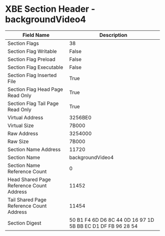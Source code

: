 # XBE Section Header - backgroundVideo4

| Field Name | Description |
|---|---|
| Section Flags | 38 |
| Section Flag Writable | False |
| Section Flag Preload | False |
| Section Flag Executable | False |
| Section Flag Inserted File | True |
| Section Flag Head Page Read Only | True |
| Section Flag Tail Page Read Only | True |
| Virtual Address | 3256BE0 |
| Virtual Size | 7B000 |
| Raw Address | 3254000 |
| Raw Size | 7B000 |
| Section Name Address | 11720 |
| Section Name | backgroundVideo4 |
| Section Name Reference Count | 0 |
| Head Shared Page Reference Count Address | 11452 |
| Tail Shared Page Reference Count Address | 11454 |
| Section Digest | 50 B1 F4 6D D6 8C 44 0D 16 97 1D 5B BB EC D1 DF FB 96 28 54 |
